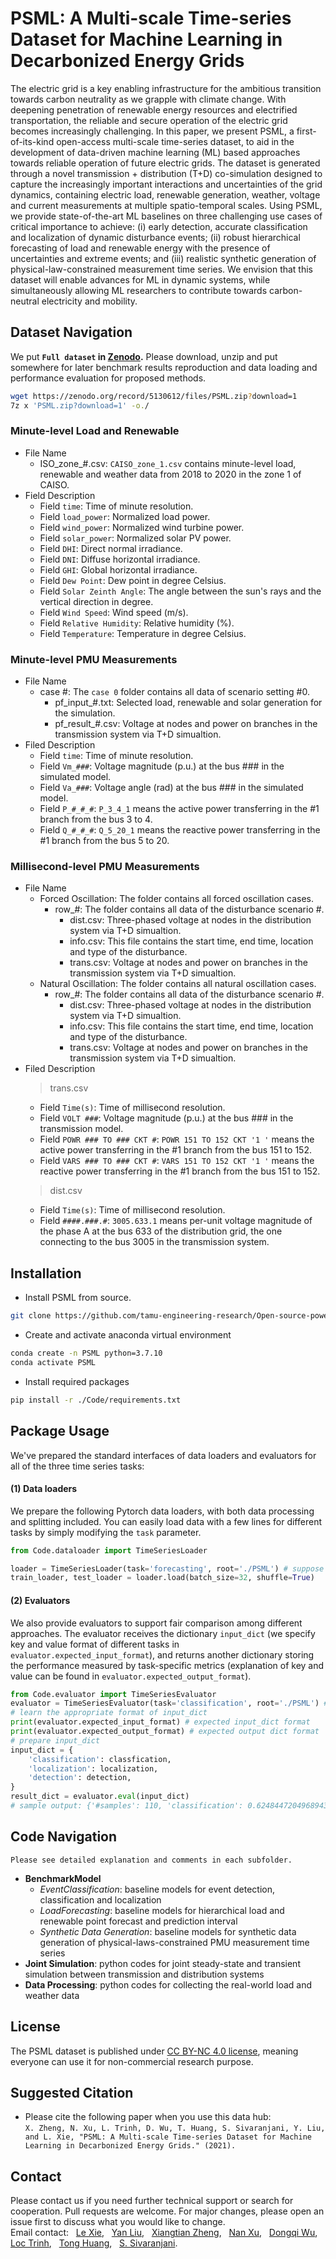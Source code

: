 # PSML: A Multi-scale Time-series Dataset for Machine Learning in Decarbonized Energy Grids #
The electric grid is a key enabling infrastructure for the ambitious transition towards carbon neutrality as we grapple with climate change. With deepening penetration of renewable energy resources and electrified transportation, the reliable and secure operation of the electric grid becomes increasingly challenging. In this paper, we present PSML, a first-of-its-kind open-access multi-scale time-series dataset, to aid in the development of data-driven machine learning (ML) based approaches towards reliable operation of future electric grids. The dataset is generated through a novel transmission + distribution (T+D) co-simulation designed to capture the increasingly important interactions and uncertainties of the grid dynamics, containing electric load, renewable generation, weather, voltage and current measurements at multiple spatio-temporal scales. Using PSML, we provide state-of-the-art ML baselines on three challenging use cases of critical importance to achieve: (i) early detection, accurate classification and localization of dynamic disturbance events; (ii) robust hierarchical forecasting of load and renewable energy with the presence of uncertainties and extreme events; and (iii) realistic synthetic generation of physical-law-constrained measurement time series. We envision that this dataset will enable advances for ML in dynamic systems, while simultaneously allowing ML researchers to contribute towards carbon-neutral electricity and mobility. 

## Dataset Navigation ##
We put **`Full dataset` in [Zenodo](https://zenodo.org/record/5130612#.YTIiZI5KiUk).** Please download, unzip and put somewhere for later benchmark results reproduction and data loading and performance evaluation for proposed methods.
```bash
wget https://zenodo.org/record/5130612/files/PSML.zip?download=1
7z x 'PSML.zip?download=1' -o./
```

### Minute-level Load and Renewable ###
- File Name
  - ISO_zone_#.csv: `CAISO_zone_1.csv` contains minute-level load, renewable and weather data from 2018 to 2020 in the zone 1 of CAISO.
- Field Description
  - Field `time`: Time of minute resolution.
  - Field `load_power`: Normalized load power.
  - Field `wind_power`: Normalized wind turbine power.
  - Field `solar_power`: Normalized solar PV power.
  - Field `DHI`: Direct normal irradiance.
  - Field `DNI`: Diffuse horizontal irradiance.
  - Field `GHI`: Global horizontal irradiance.
  - Field `Dew Point`: Dew point in degree Celsius.
  - Field `Solar Zeinth Angle`: The angle between the sun's rays and the vertical direction in degree.
  - Field `Wind Speed`: Wind speed (m/s).
  - Field `Relative Humidity`: Relative humidity (%).
  - Field `Temperature`: Temperature in degree Celsius.

### Minute-level PMU Measurements ###
- File Name
  - case #: The `case 0` folder contains all data of scenario setting #0.
    - pf_input_#.txt: Selected load, renewable and solar generation for the simulation.
    - pf_result_#.csv: Voltage at nodes and power on branches in the transmission system via T+D simualtion.
- Filed Description
  - Field `time`: Time of minute resolution.
  - Field `Vm_###`: Voltage magnitude (p.u.) at the bus ### in the simulated model.
  - Field `Va_###`: Voltage angle (rad) at the bus ### in the simulated model.
  - Field `P_#_#_#`: `P_3_4_1` means the active power transferring in the #1 branch from the bus 3 to 4.
  - Field `Q_#_#_#`: `Q_5_20_1` means the reactive power transferring in the #1 branch from the bus 5 to 20.
### Millisecond-level PMU Measurements ###
- File Name
  - Forced Oscillation: The folder contains all forced oscillation cases.
    - row_#: The folder contains all data of the disturbance scenario #.
      - dist.csv: Three-phased voltage at nodes in the distribution system via T+D simualtion.
      - info.csv: This file contains the start time, end time, location and type of the disturbance.
      - trans.csv: Voltage at nodes and power on branches in the transmission system via T+D simualtion.
  - Natural Oscillation: The folder contains all natural oscillation cases.
    - row_#: The folder contains all data of the disturbance scenario #.
      - dist.csv: Three-phased voltage at nodes in the distribution system via T+D simualtion.
      - info.csv: This file contains the start time, end time, location and type of the disturbance.
      - trans.csv: Voltage at nodes and power on branches in the transmission system via T+D simualtion.
- Filed Description
  > trans.csv
  - Field `Time(s)`: Time of millisecond resolution.
  - Field `VOLT ###`: Voltage magnitude (p.u.) at the bus ### in the transmission model.
  - Field `POWR ### TO ### CKT #`: `POWR 151 TO 152 CKT '1 '` means the active power transferring in the #1 branch from the bus 151 to 152.
  - Field `VARS ### TO ### CKT #`: `VARS 151 TO 152 CKT '1 '` means the reactive power transferring in the #1 branch from the bus 151 to 152.
  > dist.csv
  - Field `Time(s)`: Time of millisecond resolution.
  - Field `####.###.#`: `3005.633.1` means per-unit voltage magnitude of the phase A at the bus 633 of the distribution grid, the one connecting to the bus 3005 in the transmission system.
## Installation 
- Install PSML from source.
```bash
git clone https://github.com/tamu-engineering-research/Open-source-power-dataset.git
```
- Create and activate anaconda virtual environment
```bash
conda create -n PSML python=3.7.10
conda activate PSML
```
- Install required packages
```bash
pip install -r ./Code/requirements.txt
```
## Package Usage
We've prepared the standard interfaces of data loaders and evaluators for all of the three time series tasks:
#### (1) Data loaders
We prepare the following Pytorch data loaders, with both data processing and splitting included. You can
easily load data with a few lines for different tasks by simply modifying the `task` parameter.
```python
from Code.dataloader import TimeSeriesLoader

loader = TimeSeriesLoader(task='forecasting', root='./PSML') # suppose the raw dataset is downloaded and unzipped under Open-source-power-dataset
train_loader, test_loader = loader.load(batch_size=32, shuffle=True)
```
#### (2) Evaluators
We also provide evaluators to support fair comparison among different approaches. 
The evaluator receives the dictionary `input_dict` (we specify key and value format of different tasks in `evaluator.expected_input_format`), 
and returns another dictionary storing the performance measured by task-specific metrics (explanation of key and value can be found in `evaluator.expected_output_format`).
```python
from Code.evaluator import TimeSeriesEvaluator
evaluator = TimeSeriesEvaluator(task='classification', root='./PSML') # suppose the raw dataset is downloaded and unzipped under Open-source-power-dataset
# learn the appropriate format of input_dict
print(evaluator.expected_input_format) # expected input_dict format
print(evaluator.expected_output_format) # expected output dict format
# prepare input_dict
input_dict = {
    'classification': classfication,
    'localization': localization,
    'detection': detection,
}
result_dict = evaluator.eval(input_dict)
# sample output: {'#samples': 110, 'classification': 0.6248447204968943, 'localization': 0.08633372048006195, 'detection': 42.59349593495935}
```
## Code Navigation
`Please see detailed explanation and comments in each subfolder.`
- **BenchmarkModel**
  - *EventClassification*: baseline models for event detection, classification and localization
  - *LoadForecasting*: baseline models for hierarchical load and renewable point forecast and prediction interval
  - *Synthetic Data Generation*: baseline models for synthetic data generation of physical-laws-constrained PMU measurement time series
- **Joint Simulation**: python codes for joint steady-state and transient simulation between transmission and distribution systems
- **Data Processing**: python codes for collecting the real-world load and weather data

## License
The PSML dataset is published under [CC BY-NC 4.0 license](https://creativecommons.org/licenses/by-nc/4.0/), meaning everyone can use it for non-commercial research purpose.

## Suggested Citation
- Please cite the following paper when you use this data hub:  
`
X. Zheng, N. Xu, L. Trinh, D. Wu, T. Huang, S. Sivaranjani, Y. Liu, and L. Xie, "PSML: A Multi-scale Time-series Dataset for Machine Learning in Decarbonized Energy Grids." (2021).
`
## Contact
Please contact us if you need further technical support or search for cooperation. Pull requests are welcome. For major changes, please open an issue first to discuss what you would like to change.\
Email contact: &nbsp; [Le Xie](mailto:le.xie@tamu.edu?subject=[GitHub]%20POWERDATASET), &nbsp; [Yan Liu](mailto:yanliu.cs@usc.edu?subject=[GitHub]%20POWERDATASET), &nbsp; [Xiangtian Zheng](mailto:zxt0515@tamu.edu?subject=[GitHub]%20POWERDATASET), &nbsp; [Nan Xu](mailto:nanx@usc.edu?subject=[GitHub]%20POWERDATASET), &nbsp; [Dongqi Wu](mailto:dqwu@tamu.edu?subject=[GitHub]%20POWERDATASET), &nbsp; [Loc Trinh](mailto:loctrinh@tamu.edu?subject=[GitHub]%20POWERDATASET), &nbsp; [Tong Huang](mailto:tonghuang@tamu.edu?subject=[GitHub]%20POWERDATASET), &nbsp; [S. Sivaranjani](mailto:sivaranjani@tamu.edu?subject=[GitHub]%20POWERDATASET). 

